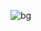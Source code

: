 ![bg](https://github.com/Shekhar2408/Credit-Card-Analysis/assets/167020556/535859ec-a216-45d2-baa1-74315db67072)


